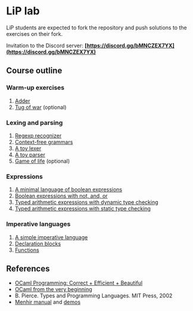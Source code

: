 # LiP lab

LiP students are expected to fork the repository and push solutions to the exercises on their fork.

Invitation to the Discord server: **[https://discord.gg/bMNCZEX7YX](https://discord.gg/bMNCZEX7YX)**

## Course outline

### Warm-up exercises

1. [Adder](basics/adder)
1. [Tug of war](basics/tugofwar) (optional)

### Lexing and parsing

1. [Regexp recognizer](basics/recognizer)
1. [Context-free grammars](contextfree)
1. [A toy lexer](toylexer)
1. [A toy parser](toyparser)
1. [Game of life](life) (optional)

### Expressions

1. [A minimal language of boolean expressions](expr/boolexpr)
1. [Boolean expressions with not, and, or](expr/andboolexpr)
1. [Typed arithmetic expressions with dynamic type checking](expr/arithexpr)
1. [Typed arithmetic expressions with static type checking](expr/sarithexpr)

### Imperative languages

1. [A simple imperative language](imp/while)
1. [Declaration blocks](imp/blocks)
1. [Functions](imp/fun)

## References

- [OCaml Programming: Correct + Efficient + Beautiful](https://cs3110.github.io/textbook/cover.html)
- [OCaml from the very beginning](http://ocaml-book.com/)
- B. Pierce. Types and Programming Languages. MIT Press, 2002
- [Menhir manual](https://cambium.inria.fr/~fpottier/menhir/manual.html) and
  [demos](https://gitlab.inria.fr/fpottier/menhir/-/tree/master/demos?ref_type=heads)
